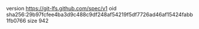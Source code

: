 version https://git-lfs.github.com/spec/v1
oid sha256:29b97fcfee4ba3d9c488c9df248af54219f5df7726ad46af15424fabb1fb0766
size 942
